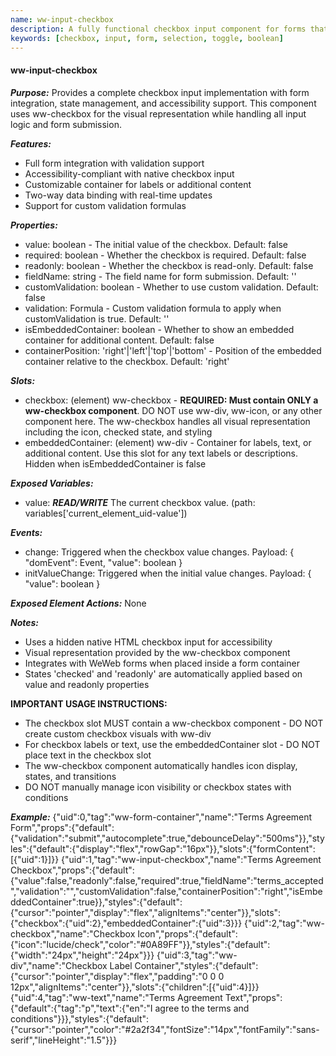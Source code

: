 ```yaml
---
name: ww-input-checkbox
description: A fully functional checkbox input component for forms that requires the ww-checkbox component for visual representation
keywords: [checkbox, input, form, selection, toggle, boolean]
---
```


#### ww-input-checkbox

***Purpose:***
Provides a complete checkbox input implementation with form integration, state management, and accessibility support. This component uses ww-checkbox for the visual representation while handling all input logic and form submission.

***Features:***
- Full form integration with validation support
- Accessibility-compliant with native checkbox input
- Customizable container for labels or additional content
- Two-way data binding with real-time updates
- Support for custom validation formulas

***Properties:***
- value: boolean - The initial value of the checkbox. Default: false
- required: boolean - Whether the checkbox is required. Default: false
- readonly: boolean - Whether the checkbox is read-only. Default: false
- fieldName: string - The field name for form submission. Default: ''
- customValidation: boolean - Whether to use custom validation. Default: false
- validation: Formula - Custom validation formula to apply when customValidation is true. Default: ''
- isEmbeddedContainer: boolean - Whether to show an embedded container for additional content. Default: false
- containerPosition: 'right'|'left'|'top'|'bottom' - Position of the embedded container relative to the checkbox. Default: 'right'

***Slots:***
- checkbox: (element) ww-checkbox - **REQUIRED: Must contain ONLY a ww-checkbox component**. DO NOT use ww-div, ww-icon, or any other component here. The ww-checkbox handles all visual representation including the icon, checked state, and styling
- embeddedContainer: (element) ww-div - Container for labels, text, or additional content. Use this slot for any text labels or descriptions. Hidden when isEmbeddedContainer is false

***Exposed Variables:***
- value: ***READ/WRITE*** The current checkbox value. (path: variables['current_element_uid-value'])

***Events:***
- change: Triggered when the checkbox value changes. Payload: { "domEvent": Event, "value": boolean }
- initValueChange: Triggered when the initial value changes. Payload: { "value": boolean }

***Exposed Element Actions:***
None

***Notes:***
- Uses a hidden native HTML checkbox input for accessibility
- Visual representation provided by the ww-checkbox component
- Integrates with WeWeb forms when placed inside a form container
- States 'checked' and 'readonly' are automatically applied based on value and readonly properties

**IMPORTANT USAGE INSTRUCTIONS:**
- The checkbox slot MUST contain a ww-checkbox component - DO NOT create custom checkbox visuals with ww-div
- For checkbox labels or text, use the embeddedContainer slot - DO NOT place text in the checkbox slot
- The ww-checkbox component automatically handles icon display, states, and transitions
- DO NOT manually manage icon visibility or checkbox states with conditions

***Example:***
<elements>
{"uid":0,"tag":"ww-form-container","name":"Terms Agreement Form","props":{"default":{"validation":"submit","autocomplete":true,"debounceDelay":"500ms"}},"styles":{"default":{"display":"flex","rowGap":"16px"}},"slots":{"formContent":[{"uid":1}]}}
{"uid":1,"tag":"ww-input-checkbox","name":"Terms Agreement Checkbox","props":{"default":{"value":false,"readonly":false,"required":true,"fieldName":"terms_accepted","validation":"","customValidation":false,"containerPosition":"right","isEmbeddedContainer":true}},"styles":{"default":{"cursor":"pointer","display":"flex","alignItems":"center"}},"slots":{"checkbox":{"uid":2},"embeddedContainer":{"uid":3}}}
{"uid":2,"tag":"ww-checkbox","name":"Checkbox Icon","props":{"default":{"icon":"lucide/check","color":"#0A89FF"}},"styles":{"default":{"width":"24px","height":"24px"}}}
{"uid":3,"tag":"ww-div","name":"Checkbox Label Container","styles":{"default":{"cursor":"pointer","display":"flex","padding":"0 0 0 12px","alignItems":"center"}},"slots":{"children":[{"uid":4}]}}
{"uid":4,"tag":"ww-text","name":"Terms Agreement Text","props":{"default":{"tag":"p","text":{"en":"I agree to the terms and conditions"}}},"styles":{"default":{"cursor":"pointer","color":"#2a2f34","fontSize":"14px","fontFamily":"sans-serif","lineHeight":"1.5"}}}
</elements>